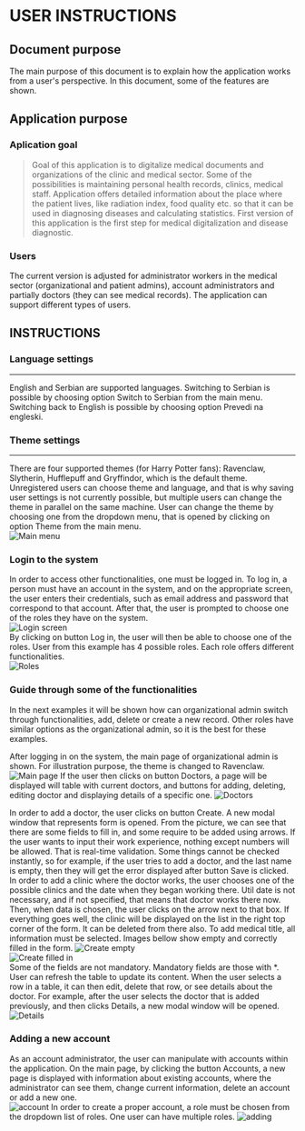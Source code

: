 # USER INSTRUCTIONS

## Document purpose
The main purpose of this document is to explain how the application works from a user's perspective. In this document, some of the features are shown.

## Application purpose
### Aplication goal
> Goal of this application is to digitalize medical documents and organizations of the clinic and medical sector. 
> Some of the possibilities is maintaining personal health records, clinics, medical staff. 
> Application offers detailed information about the place where the patient lives, like radiation index, food quality etc. so that it can be used in diagnosing diseases and calculating statistics.
> First version of this application is the first step for medical digitalization and disease diagnostic.

### Users
The current version is adjusted for administrator workers in the medical sector (organizational and patient admins), account administrators and partially doctors (they can see medical records).
The application can support different types of users.

## INSTRUCTIONS
### Language settings
------------------------
English and Serbian are supported languages. Switching to Serbian is possible by choosing option Switch to Serbian from the main menu. Switching back to English is possible by choosing option Prevedi na engleski.
### Theme settings
----------------------
There are four supported themes (for Harry Potter fans): Ravenclaw, Slytherin, Hufflepuff and Gryffindor, which is the default theme. Unregistered users can choose theme and language, and that is why saving user settings is not currently possible, but multiple users can change the theme in parallel on the same machine. 
User can change the theme by choosing one from the dropdown menu, that is opened by clicking on option Theme from the main menu.  
![Main menu](./1.PNG)  

### Login to the system
In order to access other functionalities, one must be logged in. To log in, a person must have an account in the system, and on the appropriate screen, the user enters their credentials, such as email address and password that correspond to that account. After that, the user is prompted to choose one of the roles they have on the system.  
![Login screen](./2.PNG)  
By clicking on button Log in, the user will then be able to choose one of the roles. User from this example has 4 possible roles. Each role offers different functionalities.  
![Roles](./3.PNG)  
### Guide through some of the functionalities

In the next examples it will be shown how can organizational admin switch through functionalities, add, delete or create a new record. Other roles have similar options as the organizational admin, so it is the best for these examples.

After logging in on the system, the main page of organizational admin is shown. For illustration purpose, the theme is changed to Ravenclaw.  
![Main page](./4.PNG)
If the user then clicks on button Doctors, a page will be displayed will table with current doctors, and buttons for adding, deleting, editing doctor and displaying details of a specific one.
![Doctors](./5.PNG)

In order to add a doctor, the user clicks on button Create. A new modal window that represents form is opened. From the picture, we can see that there are some fields to fill in, and some require to be added using arrows. If the user wants to input their work experience, nothing except numbers will be allowed. That is real-time validation. Some things cannot be checked instantly, so for example, if the user tries to add a doctor, and the last name is empty, then they will get the error displayed after button Save is clicked. In order to add a clinic where the doctor works, the user chooses one of the possible clinics and the date when they began working there. Util date is not necessary, and if not specified, that means that doctor works there now. Then, when data is chosen, the user clicks on the arrow next to that box. If everything goes well, the clinic will be displayed on the list in the right top corner of the form. It can be deleted from there also. To add medical title, all information must be selected. Images bellow show empty and correctly filled in the form. 
![Create empty](./6.PNG)  
![Create filled in](./7.PNG)  
Some of the fields are not mandatory. Mandatory fields are those with *.
User can refresh the table to update its content.
When the user selects a row in a table, it can then edit, delete that row, or see details about the doctor.
For example, after the user selects the doctor that is added previously, and then clicks Details, a new modal window will be opened. 
![Details](./8.PNG)  

### Adding a new account
As an account administrator, the user can manipulate with accounts within the application. On the main page, by clicking the button Accounts, a new page is displayed with information about existing accounts, where the administrator can see them, change current information, delete an account or add a new one.  
![account]()
In order to create a proper account, a role must be chosen from the dropdown list of roles. One user can have multiple roles.
![adding](account)










